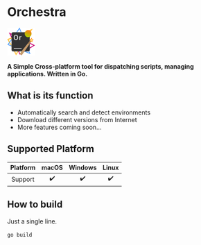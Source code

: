 # Orchestra
<img alt="Logo" height="64" src="https://raw.githubusercontent.com/DevExzh/orchestra/master/resources/orchestra.svg" width="64"/>

**A Simple Cross-platform tool for dispatching scripts, managing applications. Written in Go.**

## What is its function

- Automatically search and detect environments
- Download different versions from Internet
- More features coming soon...

## Supported Platform

| Platform | macOS | Windows | Linux |
|:--------:|:-----:|:-------:|:-----:|
| Support  |  ✔️   |   ✔️    |  ✔️   |

## How to build
Just a single line.
```bash
go build
```